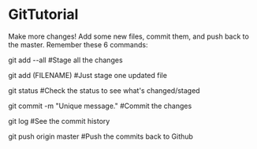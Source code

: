 # GitTutorial
Make more changes! Add some new files, commit them, and push back to the master. Remember these 6 commands:

git add --all                      #Stage all the changes

git add (FILENAME)                 #Just stage one updated file

git status                         #Check the status to see what's changed/staged

git commit -m "Unique message."    #Commit the changes

git log                            #See the commit history

git push origin master             #Push the commits back to Github
